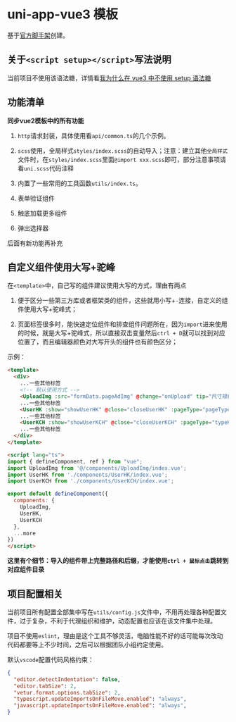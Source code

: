 # uni-app-vue3 模板

基于[官方脚手架](https://uniapp.dcloud.io/quickstart-cli.html#%E5%88%9B%E5%BB%BAuni-app)创建。

## 关于`<script setup></script>`写法说明

当前项目不使用该语法糖，详情看[我为什么在 vue3 中不使用 setup 语法糖](https://juejin.cn/post/7114511843229433863)

## 功能清单

**同步vue2模板中的所有功能**

1. `http`请求封装，具体使用看`api/common.ts`的几个示例。

2. `scss`使用，全局样式`styles/index.scss`的自动导入；注意：建立其他`全局样式`文件时，在`styles/index.scss`里面`@import xxx.scss`即可，部分注意事项请看`uni.scss`代码注释

3. 内置了一些常用的工具函数`utils/index.ts`。

4. 表单验证组件

5. 触底加载更多组件

6. 弹出选择器


后面有新功能再补充

## 自定义组件使用大写+驼峰

在`<template>`中，自己写的组件建议使用大写的方式，理由有两点

1. 便于区分一些第三方库或者框架类的组件，这些就用小写+`-`连接，自定义的组件使用大写+驼峰式；

2. 页面标签很多时，能快速定位组件和排查组件问题所在，因为`import`进来使用的时候，就是大写+驼峰式，所以直接双击变量然后`ctrl + D`就可以找到对应位置了，而且编辑器颜色对大写开头的组件也有颜色区分；

示例：

```html
<template>
  <div>
    ...一些其他标签
    <!-- 默认使用方式 -->
    <UploadImg :src="formData.pageAdImg" @change="onUpload" tip="尺寸规格：750px * 391px" />
    ...一些其他标签
    <UserHK :show="showUserHK" @close="closeUserHK" :pageType="pageType" @update="getHkUsers" />
    ...一些其他标签
    <UserKCH :show="showUserKCH" @close="closeUserKCH" :pageType="typeKCH" @update="getKchUsers" :info="infoUserKCH" />
    ...一些其他标签
  </div>
</template>

<script lang="ts">
import { defineComponent, ref } from "vue";
import UploadImg from '@/components/UploadImg/index.vue';
import UserHK from './components/UserHK/index.vue';
import UserKCH from './components/UserKCH/index.vue';

export default defineComponent({
  components: {
    UploadImg,
    UserHK,
    UserKCH
  },
  ...more
})
</script>
```
**这里有个细节：导入的组件带上完整路径和后缀，才能使用`ctrl + 鼠标点击`跳转到对应组件目录**

## 项目配置相关

当前项目所有配置全部集中写在`utils/config.js`文件中，不用再处理各种配置文件，过于复杂，不利于代理组织和维护，动态配置也应该在该文件集中处理。

项目不使用`eslint`，理由是这个工具不够灵活，电脑性能不好的话可能每次改动代码都要等上不少时间，之后可以根据团队小组约定使用。

默认`vscode`配置代码风格约束：

```json
{
  "editor.detectIndentation": false,
  "editor.tabSize": 2,
  "vetur.format.options.tabSize": 2,
  "typescript.updateImportsOnFileMove.enabled": "always",
  "javascript.updateImportsOnFileMove.enabled": "always",
}
```

